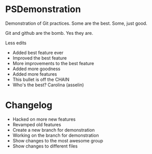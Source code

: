 PSDemonstration
===============

Demonstration of Git practices.  Some are the best.  Some, just good.

Git and github are the bomb.  Yes they are.

Less edits

* Added best feature ever
* Improved the best feature
* More improvements to the best feature
* Added more goodness
* Added more features
* This bullet is off the CHAIN
* Who's the best?  Carolina (asselin)

Changelog
=========
* Hacked on more new features
* Revamped old features
* Create a new branch for demonstration
* Working on the branch for demonstration
* Show changes to the most awesome group
* Show changes to different files
